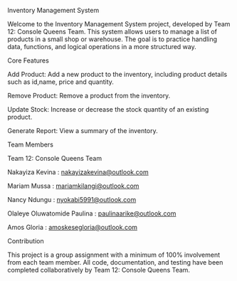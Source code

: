Inventory Management System

Welcome to the Inventory Management System project, developed by Team 12: Console Queens Team. This system allows users to manage a list of products in a small shop or warehouse. The goal is to practice handling data, functions, and logical operations in a more structured way.

Core Features

Add Product: Add a new product to the inventory, including product details such as id,name, price and quantity.

Remove Product: Remove a product from the inventory.

Update Stock: Increase or decrease the stock quantity of an existing product.

Generate Report: View a summary of the inventory.

Team Members

Team 12: Console Queens Team

Nakayiza Kevina : nakayizakevina@outlook.com
 
Mariam Mussa : mariamkilangi@outlook.com
 
Nancy Ndungu : nyokabi5991@outlook.com

Olaleye Oluwatomide Paulina : paulinaarike@outlook.com

Amos Gloria : amoskesegloria@outlook.com


Contribution

This project is a group assignment with a minimum of 100% involvement from each team member. All code, documentation, and testing have been completed collaboratively by Team 12: Console Queens Team.
